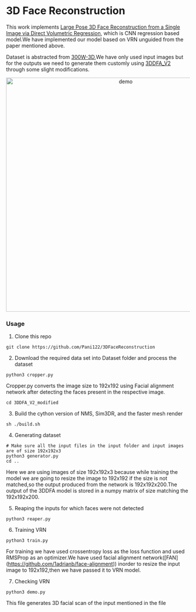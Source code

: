 # 3D Face Reconstruction

This work implements [Large Pose 3D Face Reconstruction from a Single Image via Direct Volumetric Regression](https://arxiv.org/pdf/1703.07834.pdf),
which is CNN regression based model.We have implemented our model based on VRN unguided from the paper mentioned above.

Dataset is abstracted from [300W-3D](http://www.cbsr.ia.ac.cn/users/xiangyuzhu/projects/3DDFA/main.htm),We have only used input images but for the outputs we need to generate them customly using [3DDFA_V2](https://github.com/cleardusk/3DDFA_V2) through some slight modifications.

<p align="center">
  <img src="docs/images/trump_biden_3d.jpg" alt="demo" width="640px">
</p>

### Usage

1. Clone this repo
   
```shell script
git clone https://github.com/Pani122/3DFaceReconstruction
```
2. Download the required data set into Dataset folder and process the dataset
```shell script
python3 cropper.py
```
Cropper.py converts the image size to 192x192 using Facial alignment network after detecting the faces present in the respective image.
```shell script
cd 3DDFA_V2_modified
```

3. Build the cython version of NMS, Sim3DR, and the faster mesh render
```shell script
sh ./build.sh
```

4. Generating dataset 
```shell script
# Make sure all the input files in the input folder and input images are of size 192x192x3
python3 generator.py 
cd ..
```
Here we are using images of size 192x192x3 because while training the model we are going to resize the image to 192x192 if the size is not matched,so the output produced from the network is 192x192x200.The output of the 3DDFA model is stored in a numpy matrix of size matching the 192x192x200.

5. Reaping the inputs for which faces were not detected
```shell script
python3 reaper.py
```
6. Training VRN
```shell script
python3 train.py
```
For training we have used crossentropy loss as the loss function and used RMSProp as an optimizer.We have used facial alignment network([FAN]
(https://github.com/1adrianb/face-alignment)) inorder to resize the input image to 192x192,then we have passed it to VRN model.

7. Checking VRN
```shell script
python3 demo.py
```
This file generates 3D facial scan of the input mentioned in the file
